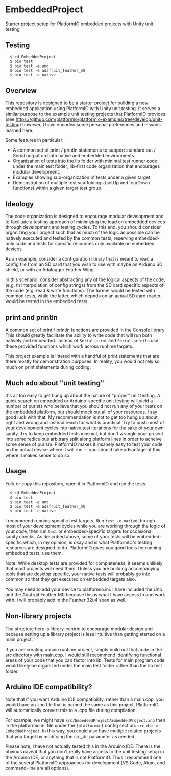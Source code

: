 # EmbeddedProject

Starter project setup for PlatformIO embedded projects with Unity unit testing


## Testing

```
  $ cd EmbeddedProject
  $ pio test
  $ pio test -e uno
  $ pio test -e adafruit_feather_m0
  $ pio test -e native
```

## Overview

This repository is designed to be a starter project for building a new
embedded application using PlatformIO with Unity unit testing. It serves a
similar purpose to the example unit testing projects that PlatformIO provides
(see https://github.com/platformio/platformio-examples/tree/develop/unit-testing)
however, I have encoded some personal preferences and lessons learned here.

Some features in particular:

 * A common set of print / println statements to support standard out / Serial
   output on both native and embedded environments.
 * Organization of tests into the lib folder with minimal test runner code
   under the main test folder; lib-first code organization that
   encourages modular development.
 * Examples showing sub-organization of tests under a given target
 * Demonstration of multiple test scaffoldings (setUp and tearDown functions)
   within a given target test group.


## Ideology

The code organization is designed to encourage modular development and to
facilitate a testing approach of minimizing the load on embedded devices
through development and testing cycles. To this end, you should consider
organizing your project such that as much of the logic as possible can be
natively executed and tested by the common tests, reserving embedded-only
code and tests for specific resources only available on embedded devices.

As an example, consider a configuration library that is meant to read a
config file from an SD card that you wish to use with maybe an Arduino SD
shield, or with an Adalogger Feather Wing.

In this scenario, consider abstracting any of the logical aspects of the code,
(e.g. th interpolation of config strings) from the SD card specific aspects
of the code (e.g. read & write functions). The former would be tested with
common tests, while the latter, which depnds on an actual SD card reader, would
be tested in the embedded tests.

## print and println

A common set of print / println functions are provided in the Console library.
This should greatly facilitate the ability to write code that will run both
natively and embedded. Instead of `Serial.print` and `Serial.println` use these
provided functions which work across runtime targets.

This project example is littered with a handful of print statements that are
there mostly for demonstration purposes. In reality, you would not rely so
much on print statements during coding.


## Much ado about "unit testing"

It's all too easy to get hung up about the nature of "proper" unit testing.
A quick search on embedded or Arduino-specific unit testing will yield a
number of purists who believe that you should not run any of your tests
on the embedded platform, but should mock out all of your resources. I say
good luck with that. My recommendation is not to get too hung up about right
and wrong and instead reach for what is practical. Try to push most of your
development cycles into native test iterations for the sake of your own sanity.
Try to keep embedded tests minimal, but don't wrangle your project into some
rediculous arbitrary split along platform lines in order to acheive some sense
of purism. PlatformIO makes it insanely easy to test your code on the actual
device where it will run -- you should take advantage of this where it makes
sense to do so.

## Usage

Fork or copy this repository, open it in PlatformIO and run the tests:

```
  $ cd EmbeddedProject
  $ pio test
  $ pio test -e uno
  $ pio test -e adafruit_feather_m0
  $ pio test -e native
```

I recommend running specific test targets. Run `test -e native` through most
of your development cycles while you are working through the logic of your
code, then run `test` or embedded-specific targets for occasional sanity checks.
As described above, some of your tests will be embedded-specific which, in my
opinion, is okay and is what PlatformIO's testing resources are designed to do.
PlatformIO gives you good tools for running embedded tests; use them.

Note: While desktop tests are provided for completeness, it seems unlikely that
most projects will need them. Unless you are building accompanying tools that
are desktop specific, your native tests will probably go into common so that
they get executed on embedded targets also.

You may need to add your device to platformio.ini. I have included the Uno and
the Adafruit Feather M0 because this is what I have access to and work with. I
will probably add in the Feather 32u4 soon as well.

## Non-library projects

The structure here is library-centric to encourage modular design and because
setting up a library project is less intuitive than getting started on a main
project.

If you are creating a main runtime project, simply build out that code in the
src directory with main.cpp. I would still recommend identifying functional
areas of your code that you can factor into lib. Tests for main program code
would likely be organized under the main test folder rather than the lib
test folder.

## Arduino IDE compatibility?

Note that if you want Arduino IDE compatibility, rather than a main.cpp, you
would have an .ino file that is named the same as this project. PlatformIO will
automatically convert this to a .cpp file during compilation.

For example, we might have `src/EmbeddedProject/EmbeddedProject.ino` then in
the platformio.ini file under the `[platformio]` config section:
`src_dir = EmbeddedProject`. In this way, you could also have multiple
related projects that you target by modifying the src_dir parameter as
needed.

Please note, I have not actually tested this in the Arduino IDE. There is the
obvious caveat that you don't really have access to the unit testing setup
in the Arduino IDE, or anything that is not PlatformIO. Thus I recommend one of
the several PlatformIO approaches for development (VS Code, Atom, and
command-line are all options).
